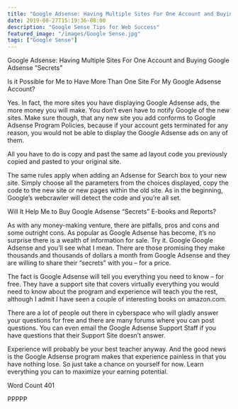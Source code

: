 ```yaml
---
title: "Google Adsense: Having Multiple Sites For One Account and Buying Google Adsense “Secrets”"
date: 2019-08-27T15:19:36-08:00
description: "Google Sense Tips for Web Success"
featured_image: "/images/Google Sense.jpg"
tags: ["Google Sense"]
---
```


Google Adsense: Having Multiple Sites For One Account and Buying Google Adsense “Secrets”

Is it Possible for Me to Have More Than One Site For My Google Adsense Account?

Yes.  In fact, the more sites you have displaying Google Adsense ads, the more money you will make.  You don’t even have to notify Google of the new sites.  Make sure though, that any new site you add conforms to Google Adsense Program Policies, because if your account gets terminated for any reason, you would not be able to display the Google Adsense ads on any of them.

All you have to do is copy and past the same ad layout code you previously copied and pasted to your original site.

The same rules apply when adding an Adsense for Search box to your new site.  Simply choose all the parameters from the choices displayed, copy the code to the new site or new pages within the old site.  As in the beginning, Google’s webcrawler will detect the code and you’re all set.  
 
Will It Help Me to Buy Google Adsense “Secrets” E-books and Reports?

As with any money-making venture, there are pitfalls, pros and cons and some outright cons.  As popular as Google Adsense has become, it’s no surprise there is a wealth of information for sale.  Try it.  Google Google Adsense and you’ll see what I mean.  There are those promising they make thousands and thousands of dollars a month from Google Adsense and they are willing to share their “secrets” with you – for a price.

The fact is Google Adsense will tell you everything you need to know – for free. They have a support site that covers virtually everything you would need to know about the program and experience will teach you the rest, although I admit I have seen a couple of interesting books on amazon.com.

There are a lot of people out there in cyberspace who will gladly answer your questions for free and there are many forums where you can post questions.  You can even email the Google Adsense Support Staff if you have questions that their Support Site doesn’t answer.  

Experience will probably be your best teacher anyway. And the good news is the Google Adsense program makes that experience painless in that you have nothing lose. So just take a chance on yourself for now.  Learn everything you can to maximize your earning potential. 

Word Count 401

PPPPP
